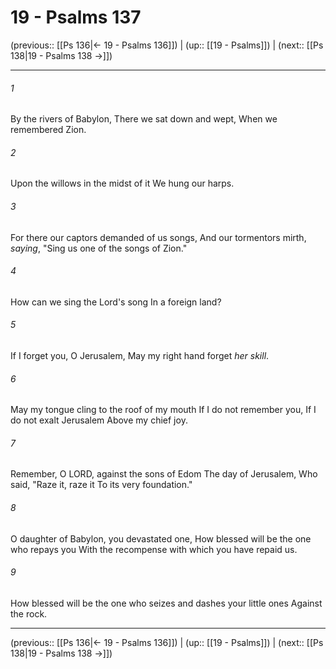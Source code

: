 # 19 - Psalms 137

(previous:: [[Ps 136|← 19 - Psalms 136]]) | (up:: [[19 - Psalms]]) | (next:: [[Ps 138|19 - Psalms 138 →]])

***


###### 1 
By the rivers of Babylon, There we sat down and wept, When we remembered Zion. 

###### 2 
Upon the willows in the midst of it We hung our harps. 

###### 3 
For there our captors demanded of us songs, And our tormentors mirth, _saying_, "Sing us one of the songs of Zion." 

###### 4 
How can we sing the Lord's song In a foreign land? 

###### 5 
If I forget you, O Jerusalem, May my right hand forget _her skill_. 

###### 6 
May my tongue cling to the roof of my mouth If I do not remember you, If I do not exalt Jerusalem Above my chief joy. 

###### 7 
Remember, O LORD, against the sons of Edom The day of Jerusalem, Who said, "Raze it, raze it To its very foundation." 

###### 8 
O daughter of Babylon, you devastated one, How blessed will be the one who repays you With the recompense with which you have repaid us. 

###### 9 
How blessed will be the one who seizes and dashes your little ones Against the rock.

***

(previous:: [[Ps 136|← 19 - Psalms 136]]) | (up:: [[19 - Psalms]]) | (next:: [[Ps 138|19 - Psalms 138 →]])

